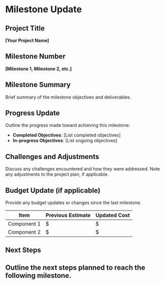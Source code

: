 # Milestone Update

## Project Title
**[Your Project Name]**

## Milestone Number
**[Milestone 1, Milestone 2, etc.]**

## Milestone Summary
Brief summary of the milestone objectives and deliverables.

## Progress Update
Outline the progress made toward achieving this milestone:
- **Completed Objectives**: [List completed objectives]
- **In-progress Objectives**: [List ongoing objectives]

## Challenges and Adjustments
Discuss any challenges encountered and how they were addressed. Note any adjustments to the project plan, if applicable.

## Budget Update (if applicable)
Provide any budget updates or changes since the last milestone.

| Item | Previous Estimate | Updated Cost |
| ---- | ----------------- | ------------ |
| Component 1 | $ | $ |
| Component 2 | $ | $ |

## Next Steps
Outline the next steps planned to reach the following milestone.
---

